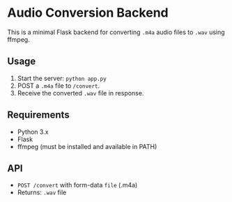 # Audio Conversion Backend

This is a minimal Flask backend for converting `.m4a` audio files to `.wav` using ffmpeg.

## Usage
1. Start the server: `python app.py`
2. POST a `.m4a` file to `/convert`.
3. Receive the converted `.wav` file in response.

## Requirements
- Python 3.x
- Flask
- ffmpeg (must be installed and available in PATH)

## API
- `POST /convert` with form-data `file` (.m4a)
- Returns: `.wav` file
